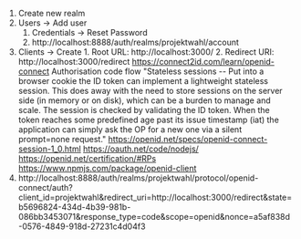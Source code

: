 <!--
SPDX-License-Identifier: AGPL-3.0-or-later
SPDX-FileCopyrightText: 2021 Moritz Hedtke <Moritz.Hedtke@t-online.de>
-->

1. Create new realm
2. Users -> Add user
   1. Credentials -> Reset Password
   2. http://localhost:8888/auth/realms/projektwahl/account
3. Clients -> Create 1. Root URL: http://localhost:3000/ 2. Redirect URI: http://localhost:3000/redirect
   https://connect2id.com/learn/openid-connect
   Authorisation code flow
   "Stateless sessions -- Put into a browser cookie the ID token can implement a lightweight stateless session. This does away with the need to store sessions on the server side (in memory or on disk), which can be a burden to manage and scale. The session is checked by validating the ID token. When the token reaches some predefined age past its issue timestamp (iat) the application can simply ask the OP for a new one via a silent prompt=none request."
   https://openid.net/specs/openid-connect-session-1_0.html
   https://oauth.net/code/nodejs/
   https://openid.net/certification/#RPs
   https://www.npmjs.com/package/openid-client
4. http://localhost:8888/auth/realms/projektwahl/protocol/openid-connect/auth?client_id=projektwahl&redirect_uri=http://localhost:3000/redirect&state=b5696824-434d-4b39-981b-086bb3453071&response_type=code&scope=openid&nonce=a5af838d-0576-4849-918d-27231c4d04f3
